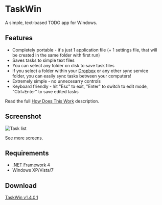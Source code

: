 TaskWin
=======
A simple, text-based TODO app for Windows.

## Features
 * Completely portable - it's just 1 application file (+ 1 settings file, that will be created in the same folder with first run)
 * Saves tasks to simple text files
 * You can select any folder on disk to save task files
 * If you select a folder within your [Dropbox](http://www.dropbox.com) or any other sync service folder, you can easily sync tasks between your computers!
 * Extremely simple - no unnecesarry controls
 * Keyboard friendly - hit "Esc" to exit, "Enter" to switch to edit mode, "Ctrl+Enter" to save edited tasks

Read the full [How Does This Work](https://github.com/tborychowski/taskwin/wiki/How-does-it-work) description.


## Screenshot
![Task list](https://raw.github.com/tborychowski/taskwin/master/screens/mini.png)

[See more screens](https://github.com/tborychowski/taskwin/wiki).


## Requirements
 * [.NET Framework 4](http://www.microsoft.com/downloads/en/details.aspx?familyid=9cfb2d51-5ff4-4491-b0e5-b386f32c0992&displaylang=en)
 * Windows XP/Vista/7


## Download
[TaskWin v1.4.0.1](https://github.com/downloads/tborychowski/taskwin/TaskWin.exe)
